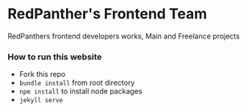 # RedPanther's Frontend Team

RedPanthers frontend developers works, Main and Freelance projects 

### How to run this website 

- Fork this repo 
- `bundle install` from root directory
- `npm install` to install node packages 
- `jekyll serve`